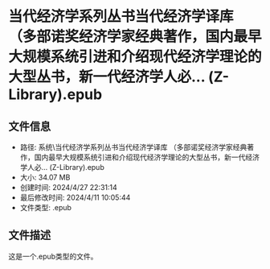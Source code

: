 ﻿# 当代经济学系列丛书当代经济学译库 （多部诺奖经济学家经典著作，国内最早大规模系统引进和介绍现代经济学理论的大型丛书，新一代经济学人必... (Z-Library).epub

## 文件信息
- 路径: 系统\当代经济学系列丛书当代经济学译库 （多部诺奖经济学家经典著作，国内最早大规模系统引进和介绍现代经济学理论的大型丛书，新一代经济学人必... (Z-Library).epub
- 大小: 34.07 MB
- 创建时间: 2024/4/27 22:31:14
- 最后修改时间: 2024/4/11 10:05:44
- 文件类型: .epub

## 文件描述
这是一个.epub类型的文件。

